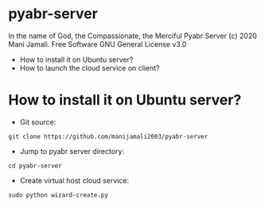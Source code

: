 # pyabr-server

In the name of God, the Compassionate, the Merciful
Pyabr Server (c) 2020 Mani Jamali. Free Software GNU General License v3.0

 - How to install it on Ubuntu server?
 - How to launch the cloud service on client?
 
# How to install it on Ubuntu server?

 - Git source:
 
 ```shell script
git clone https://github.com/manijamali2003/pyabr-server
 ```

 - Jump to pyabr server directory:
 
 ```shell script
cd pyabr-server
```

 - Create virtual host cloud service:
 
```shell script
sudo python wizard-create.py
```